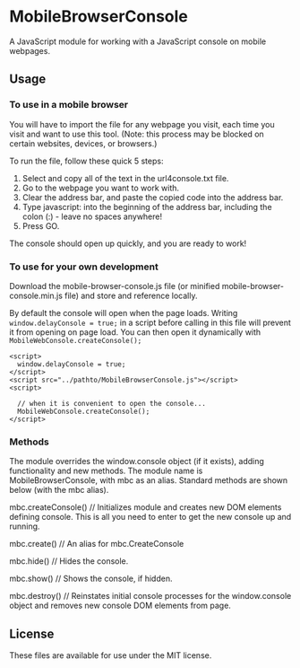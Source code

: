 # MobileBrowserConsole
A JavaScript module for working with a JavaScript console on mobile webpages.

## Usage

### To use in a mobile browser
You will have to import the file for any webpage you visit, each time you visit and want to use this tool. (Note: this process may be blocked on certain websites, devices, or browsers.)

To run the file, follow these quick 5 steps:

1. Select and copy all of the text in the url4console.txt file.
2. Go to the webpage you want to work with.
3. Clear the address bar, and paste the copied code into the address bar.
4. Type javascript: into the beginning of the address bar, including the colon (:) - leave no spaces anywhere!
5. Press GO.

The console should open up quickly, and you are ready to work!

### To use for your own development
Download the mobile-browser-console.js file (or minified mobile-browser-console.min.js file) and store and reference locally.

By default the console will open when the page loads. Writing <code>window.delayConsole = true;</code> in a script before calling in this file will prevent it from opening on page load.
You can then open it dynamically with <code>MobileWebConsole.createConsole();</code>

```
<script>
  window.delayConsole = true;
</script>
<script src="../pathto/MobileBrowserConsole.js"></script>
<script>

  // when it is convenient to open the console...
  MobileWebConsole.createConsole();
</script>
```

### Methods
The module overrides the window.console object (if it exists), adding functionality and new methods. The module name is MobileBrowserConsole, with mbc as an alias. Standard methods are shown below (with the mbc alias).

mbc.createConsole() // Initializes module and creates new DOM elements defining console. This is all you need to enter to get the new console up and running.

mbc.create() // An alias for mbc.CreateConsole

mbc.hide() // Hides the console.

mbc.show() // Shows the console, if hidden.

mbc.destroy() // Reinstates initial console processes for the window.console object and removes new console DOM elements from page.

## License
These files are available for use under the MIT license.
